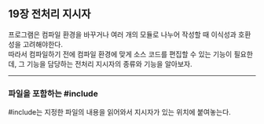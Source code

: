## 19장 전처리 지시자
프로그램은 컴파일 환경을 바꾸거나 여러 개의 모듈로 나누어 작성할 때 이식성과 호환성을 고려해야한다.<br>
따라서 컴파일하기 전에 컴파일 환경에 맞게 소스 코드를 편집할 수 있는 기능이 필요한데, 그 기능을 담당하는 전처리 지시자의 종류와 기능을 알아보자.

---------------------------------------------- 

### 파일을 포함하는 #include
#include는 지정한 파일의 내용을 읽어와서 지시자가 있는 위치에 붙여놓는다.



